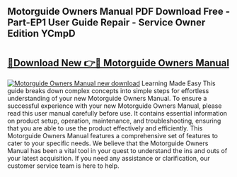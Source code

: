 ## Motorguide Owners Manual PDF Download Free - Part-EP1 User Guide Repair - Service Owner Edition YCmpD

# <h2><a href="http://bc82997.oget.top/?id=Motorguide+Owners+Manual">🔗Download New 👉🔴 Motorguide Owners Manual</a></h2>

[![Motorguide Owners Manual new download](https://i.imgur.com/5g1atiW.png)](http://bc82997.oget.top/?id=Motorguide+Owners+Manual)
Learning Made Easy This guide breaks down complex concepts into simple steps for effortless understanding of your new Motorguide Owners Manual. To ensure a successful experience with your new Motorguide Owners Manual, please read this user manual carefully before use. It contains essential information on product setup, operation, maintenance, and troubleshooting, ensuring that you are able to use the product effectively and efficiently. This Motorguide Owners Manual features a comprehensive set of features to cater to your specific needs. We believe that the Motorguide Owners Manual has been a vital tool in your quest to understand the ins and outs of your latest acquisition. If you need any assistance or clarification, our customer service team is here to help.

